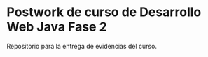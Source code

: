 # Postwork de curso de Desarrollo Web Java Fase 2

Repositorio para la entrega de evidencias del curso.
